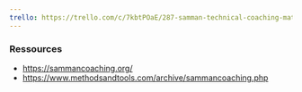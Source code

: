 ```yaml
---
trello: https://trello.com/c/7kbtPOaE/287-samman-technical-coaching-materials
---
```



### Ressources
- https://sammancoaching.org/
- https://www.methodsandtools.com/archive/sammancoaching.php